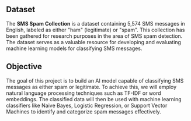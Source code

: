 
## Dataset

The **SMS Spam Collection** is a dataset containing 5,574 SMS messages in English, labeled as either "ham" (legitimate) or "spam". This collection has been gathered for research purposes in the area of SMS spam detection. The dataset serves as a valuable resource for developing and evaluating machine learning models for classifying SMS messages.

## Objective

The goal of this project is to build an AI model capable of classifying SMS messages as either spam or legitimate. To achieve this, we will employ natural language processing techniques such as TF-IDF or word embeddings. The classified data will then be used with machine learning classifiers like Naive Bayes, Logistic Regression, or Support Vector Machines to identify and categorize spam messages effectively.
